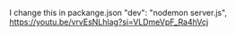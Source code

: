 I change this in packange.json "dev": "nodemon server.js",
https://youtu.be/vrvEsNLhlag?si=VLDmeVpF_Ra4hVcj